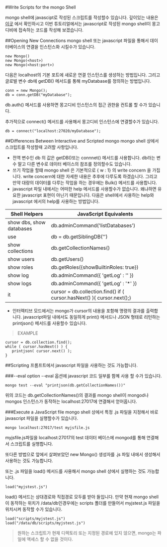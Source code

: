 #Write Scripts for the mongo Shell

mongo shell에 javascipt로 작성된 스크립트를 작성할수 있습니다. 깊이있는 내용은 [이곳](https://docs.mongodb.com/manual/core/server-side-javascript/#running-js-scripts-in-mongo-on-mongod-host) 에서 확인하시고 이번 튜토리얼에서는 javascript로 작성된 mongo shell이 몽고디비에 접속하는 코드를 작성해 보겠습니다.

##Opening New Connections
mongo shell 또는 javascript 파일을 통해서 데이터베이스의 연결을 인스턴스화 시킬수가 있습니다.

```
new Mongo()
new Mongo(<host>)
new Mongo(<host:port>)
```

다음은 localhost의 기본 포트에 새로운 연결 인스턴스를 생성하는 방법입니다. 그리고 글로벌 변수 db에 getDB() 메서드를 통해 myDatabase를 정의하는 방법입니다.

```
conn = new Mongo();
db = conn.getDB("myDatabase");
```

db.auth() 메서드를 사용하면 몽고디비 인스턴스의 접근 권한을 컨트롤 할 수가 있습니다.

추가적으로 connect() 메서드를 사용해서 몽고디비 인스턴스에 연결할수가 있습니다. 

```
db = connect("localhost:27020/myDatabase");
```

##Differences Between Interactive and Scripted mongo
mongo shell 상에서 스크립트를 작성할때 고려할 사항입니다.

- 전역 변수인 db 의 값은 getDB()또는 connnet() 메서드를 사용합니다. db라는 변수 말고 다른 변수로 데이터 베이스의 참조를 정의할수도 있습니다.
- 쓰기 작업을 할떄 mongo shell 은 기본적으로 { w : 1} 의 write concern 을 가집니다. write concern에 대한 자세한 내용은 추후에 다루도록 하겠습니다. 그리고 만약 대량의 데이터를 다루는 작업을 하는 경우에는 Bulk() 메서드를 사용합니다.
- javascript 파일 내에서는 어떠한 help 메서드를 사용할수가 없습니다. 왜냐하면 유요한 javascript 표현이 아닌기 때문입니다. 다음은 shell에서 사용하는 help와 javascript 에서의 help를 사용하는 방법입니다.

|Shell Helpers |	JavaScript Equivalents|
|---------|-----------|
| show dbs, show databases| db.adminCommand('listDatabases') |
| use <db> | db = db.getSiblingDB('<db>') |
| show collections | db.getCollectionNames() |
| show users | db.getUsers() |
| show roles | db.getRoles({showBuiltinRoles: true}) |
| show log <logname> | db.adminCommand({ 'getLog' : '<logname>' }) |
| show logs | db.adminCommand({ 'getLog' : '*' }) |
| it | cursor = db.collection.find() if ( cursor.hasNext() ){   cursor.next();}|

- 인터렉티브 모드에서는 mongo가 cursor의 내용을 포함해 명령의 결과를 출력합니다. javascript파일 내에서도 동일하게 print() 메서드나 JSON 형태로 리턴하는 printjson() 메서드를 사용할수 있습니다.
> EXAMPLE
```
cursor = db.collection.find();
while ( cursor.hasNext() ) {
   printjson( cursor.next() );
}
```

##Scripting
프롬프트에서 javascript 파일을 사용하는 것도 가능합니다.

###--eval option
--eval 옵션에 javascript 코드 일부를 함꼐 사용 할 수가 있습니다.

```
mongo test --eval "printjson(db.getCollectionNames())"
```

위의 코드는 db.getCollectionNames()의 결과를 mongo shell이 mongod나 mongos 인스턴스가 동작하는 localhost:27017에 연결해서 얻어옵니다.

###Execute a JavaScript file
mongo shell 상에서 특정 .js 파일을 지정해서 바로 javascript 파일을 실행할수가 있습니다.

```
mongo localhost:27017/test myjsfile.js
```
myjsfile.js파일을 localhost:27017의 test 데이터 베이스에 mongod를 통해 연결해서 스크립트를 실행합니다.

또다른 방법으로 앞에서 살펴보았던 new Mongo() 생성자를 .js 파일 내에서 생성해서 사용하는 것도 가능합니다.

또는 .js 파일을 load() 메서드를 사용해서 mongo shell 상에서 실행하는 것도 가능합니다.

```
load("myjstest.js")
```

load() 메서드는 상대경로와 직접경로 모두를 받아 들입니다. 만약 현재 mongo shell 이 동작하는 위치가 /data/db인경우에는 scripts 폴더를 만들어서 myjstest.js 파일을 위치시켜 동작할 수가 있습니다.

```
load("scripts/myjstest.js")
load("/data/db/scripts/myjstest.js")
```

> 원하는 스크립트가 현재 디렉토리 또는 지정된 경로에 있지 않으면, mongo는 파일에 액세스 할 수 없을 것이다.


